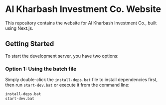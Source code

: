 # Al Kharbash Investment Co. Website

This repository contains the website for Al Kharbash Investment Co., built using
Next.js.

## Getting Started

To start the development server, you have two options:

### Option 1: Using the batch file

Simply double-click the `install-deps.bat` file to install dependencies first, then run `start-dev.bat` or execute it from the command line:

```bash
install-deps.bat
start-dev.bat
```

